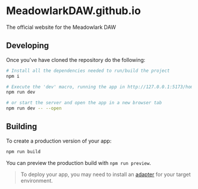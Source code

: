 # MeadowlarkDAW.github.io

The official website for the Meadowlark DAW

## Developing

Once you've have cloned the repository do the following:

```bash
# Install all the dependencies needed to run/build the project
npm i

# Execute the 'dev' macro, running the app in http://127.0.0.1:5173/home
npm run dev

# or start the server and open the app in a new browser tab
npm run dev -- --open
```

## Building

To create a production version of your app:

```bash
npm run build
```

You can preview the production build with `npm run preview`.

> To deploy your app, you may need to install an [adapter](https://kit.svelte.dev/docs/adapters) for your target environment.
